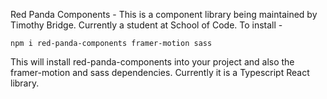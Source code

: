 Red Panda Components -
This is a component library being maintained by Timothy Bridge.
Currently a student at School of Code. To install - 

    npm i red-panda-components framer-motion sass

This will install red-panda-components into your project and also the framer-motion and sass dependencies. Currently it is a Typescript React library.


